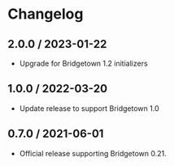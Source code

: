 # Changelog

## 2.0.0 / 2023-01-22

* Upgrade for Bridgetown 1.2 initializers

## 1.0.0 / 2022-03-20

* Update release to support Bridgetown 1.0

## 0.7.0 / 2021-06-01

* Official release supporting Bridgetown 0.21.
